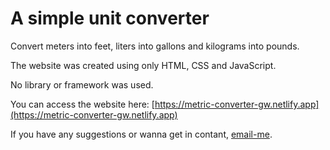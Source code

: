 # A simple unit converter

Convert meters into feet, liters into gallons and kilograms into pounds.

The website was created using only HTML, CSS and JavaScript.

No library or framework was used. 

You can access the website here: [https://metric-converter-gw.netlify.app](https://metric-converter-gw.netlify.app)

If you have any suggestions or wanna get in contant, [email-me](mailto:witor.alm@gmail.com).
